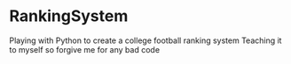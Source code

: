 # RankingSystem
Playing with Python to create a college football ranking system
Teaching it to myself so forgive me for any bad code
